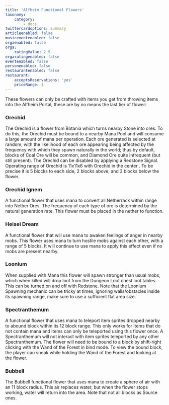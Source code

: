 ```yaml
---
title: 'Alfheim Functional Flowers'
taxonomy:
    category:
        - docs
twittercardoptions: summary
articleenabled: false
musiceventenabled: false
orgaenabled: false
orga:
    ratingValue: 2.5
orgaratingenabled: false
eventenabled: false
personenabled: false
restaurantenabled: false
restaurant:
    acceptsReservations: 'yes'
    priceRange: $
---
```


These flowers can only be crafted with items you get from throwing items into the Alfheim Portal, these are by no means the last tier of flower:

### Orechid
The Orechid is a flower from Botania which turns nearby Stone into ores. To do this, the Orechid must be bound to a nearby Mana Pool and will consume a large amount of mana per operation. Each ore generated is selected at random, with the likelihood of each ore appearing being affected by the frequency with which they spawn naturally in the world; thus by default, blocks of Coal Ore will be common, and Diamond Ore quite infrequent (but still present). The Orechid can be disabled by applying a Redstone Signal. Operating range of Orechid is 11x11x6 with Orechid in the center . To be precise it is 5 blocks to each side, 2 blocks above, and 3 blocks below the flower.

### Orechid Ignem
A functional flower that uses mana to convert all Netherrack within range into Nether Ores. The frequency of each type of ore is determined by the natural generation rate. This flower must be placed in the nether to function.

### Heisei Dream
A functional flower that will use mana to awaken feelings of anger in nearby mobs. This flower uses mana to turn hostile mobs against each other, with a range of 5 blocks. It will continue to use mana to apply this effect even if no mobs are present nearby.

### Loonium
When supplied with Mana this flower will spawn stronger than usual mobs, which when killed will drop loot from the Dungeon Loot chest loot tables. This can be turned on and off with Redstone. Note that the Loonium Spawning mechanic can be tricky at times, ignoring walls/obstacles inside its spawning range, make sure to use a sufficient flat area size.

### Spectranthemum
A functional flower that uses mana to teleport item sprites dropped nearby to abound block within its 12 block range. This only works for items that do not contain mana and items can only be teleported using this flower once. A Spectranthemum will not interact with item sprites teleported by any other Spectranthemum. The flower will need to be bound to a block by shift-right clicking with the Wand of the Forest in bind mode. To view the bound block, the player can sneak while holding the Wand of the Forest and looking at the flower.

### Bubbell
The Bubbell functional flower that uses mana to create a sphere of air with an 11 block radius. This air replaces water, but when the flower stops working, water will return into the area. Note that not all blocks as Source ones.
